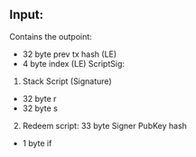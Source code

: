 ## Input:
Contains the outpoint:
* 32 byte prev tx hash (LE)
* 4 byte index (LE)
ScriptSig:
1. Stack Script (Signature)
  * 32 byte r
  * 32 byte s
2. Redeem script: 33 byte Signer PubKey hash
  * 1 byte if 
